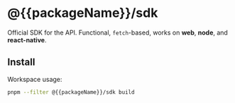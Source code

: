 # @{{packageName}}/sdk

Official SDK for the API. Functional, `fetch`-based, works on **web**, **node**, and **react-native**.

## Install

Workspace usage:

```bash
pnpm --filter @{{packageName}}/sdk build
```
